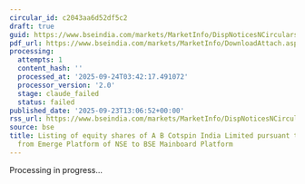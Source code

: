 ```yaml
---
circular_id: c2043aa6d52df5c2
draft: true
guid: https://www.bseindia.com/markets/MarketInfo/DispNoticesNCirculars.aspx?Noticeid={C581574C-02D7-45FD-94AB-4B1FA35C3AF9}&noticeno=20250923-59&dt=09/23/2025&icount=59&totcount=84&flag=0
pdf_url: https://www.bseindia.com/markets/MarketInfo/DownloadAttach.aspx?id=20250923-59&attachedId=00b3d53c-ce74-4c5e-924d-57e9df246d31
processing:
  attempts: 1
  content_hash: ''
  processed_at: '2025-09-24T03:42:17.491072'
  processor_version: '2.0'
  stage: claude_failed
  status: failed
published_date: '2025-09-23T13:06:52+00:00'
rss_url: https://www.bseindia.com/markets/MarketInfo/DispNoticesNCirculars.aspx?Noticeid={C581574C-02D7-45FD-94AB-4B1FA35C3AF9}&noticeno=20250923-59&dt=09/23/2025&icount=59&totcount=84&flag=0
source: bse
title: Listing of equity shares of A B Cotspin India Limited pursuant to Direct Listing
  from Emerge Platform of NSE to BSE Mainboard Platform
---
```


Processing in progress...